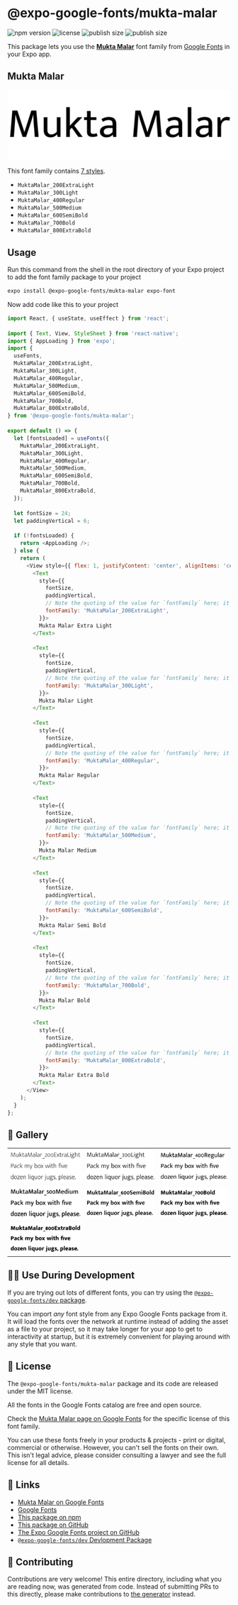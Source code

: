 # @expo-google-fonts/mukta-malar

![npm version](https://flat.badgen.net/npm/v/@expo-google-fonts/mukta-malar)
![license](https://flat.badgen.net/github/license/expo/google-fonts)
![publish size](https://flat.badgen.net/packagephobia/install/@expo-google-fonts/mukta-malar)
![publish size](https://flat.badgen.net/packagephobia/publish/@expo-google-fonts/mukta-malar)

This package lets you use the [**Mukta Malar**](https://fonts.google.com/specimen/Mukta+Malar) font family from [Google Fonts](https://fonts.google.com/) in your Expo app.

## Mukta Malar

![Mukta Malar](./font-family.png)

This font family contains [7 styles](#-gallery).

- `MuktaMalar_200ExtraLight`
- `MuktaMalar_300Light`
- `MuktaMalar_400Regular`
- `MuktaMalar_500Medium`
- `MuktaMalar_600SemiBold`
- `MuktaMalar_700Bold`
- `MuktaMalar_800ExtraBold`

## Usage

Run this command from the shell in the root directory of your Expo project to add the font family package to your project
```sh
expo install @expo-google-fonts/mukta-malar expo-font
```

Now add code like this to your project
```js
import React, { useState, useEffect } from 'react';

import { Text, View, StyleSheet } from 'react-native';
import { AppLoading } from 'expo';
import {
  useFonts,
  MuktaMalar_200ExtraLight,
  MuktaMalar_300Light,
  MuktaMalar_400Regular,
  MuktaMalar_500Medium,
  MuktaMalar_600SemiBold,
  MuktaMalar_700Bold,
  MuktaMalar_800ExtraBold,
} from '@expo-google-fonts/mukta-malar';

export default () => {
  let [fontsLoaded] = useFonts({
    MuktaMalar_200ExtraLight,
    MuktaMalar_300Light,
    MuktaMalar_400Regular,
    MuktaMalar_500Medium,
    MuktaMalar_600SemiBold,
    MuktaMalar_700Bold,
    MuktaMalar_800ExtraBold,
  });

  let fontSize = 24;
  let paddingVertical = 6;

  if (!fontsLoaded) {
    return <AppLoading />;
  } else {
    return (
      <View style={{ flex: 1, justifyContent: 'center', alignItems: 'center' }}>
        <Text
          style={{
            fontSize,
            paddingVertical,
            // Note the quoting of the value for `fontFamily` here; it expects a string!
            fontFamily: 'MuktaMalar_200ExtraLight',
          }}>
          Mukta Malar Extra Light
        </Text>

        <Text
          style={{
            fontSize,
            paddingVertical,
            // Note the quoting of the value for `fontFamily` here; it expects a string!
            fontFamily: 'MuktaMalar_300Light',
          }}>
          Mukta Malar Light
        </Text>

        <Text
          style={{
            fontSize,
            paddingVertical,
            // Note the quoting of the value for `fontFamily` here; it expects a string!
            fontFamily: 'MuktaMalar_400Regular',
          }}>
          Mukta Malar Regular
        </Text>

        <Text
          style={{
            fontSize,
            paddingVertical,
            // Note the quoting of the value for `fontFamily` here; it expects a string!
            fontFamily: 'MuktaMalar_500Medium',
          }}>
          Mukta Malar Medium
        </Text>

        <Text
          style={{
            fontSize,
            paddingVertical,
            // Note the quoting of the value for `fontFamily` here; it expects a string!
            fontFamily: 'MuktaMalar_600SemiBold',
          }}>
          Mukta Malar Semi Bold
        </Text>

        <Text
          style={{
            fontSize,
            paddingVertical,
            // Note the quoting of the value for `fontFamily` here; it expects a string!
            fontFamily: 'MuktaMalar_700Bold',
          }}>
          Mukta Malar Bold
        </Text>

        <Text
          style={{
            fontSize,
            paddingVertical,
            // Note the quoting of the value for `fontFamily` here; it expects a string!
            fontFamily: 'MuktaMalar_800ExtraBold',
          }}>
          Mukta Malar Extra Bold
        </Text>
      </View>
    );
  }
};

```

## 🔡 Gallery


||||
|-|-|-|
|![MuktaMalar_200ExtraLight](./MuktaMalar_200ExtraLight.ttf.png)|![MuktaMalar_300Light](./MuktaMalar_300Light.ttf.png)|![MuktaMalar_400Regular](./MuktaMalar_400Regular.ttf.png)||
|![MuktaMalar_500Medium](./MuktaMalar_500Medium.ttf.png)|![MuktaMalar_600SemiBold](./MuktaMalar_600SemiBold.ttf.png)|![MuktaMalar_700Bold](./MuktaMalar_700Bold.ttf.png)||
|![MuktaMalar_800ExtraBold](./MuktaMalar_800ExtraBold.ttf.png)||||


## 👩‍💻 Use During Development

If you are trying out lots of different fonts, you can try using the [`@expo-google-fonts/dev` package](https://github.com/expo/google-fonts/tree/master/font-packages/dev#readme).

You can import *any* font style from any Expo Google Fonts package from it. It will load the fonts
over the network at runtime instead of adding the asset as a file to your project, so it may take longer
for your app to get to interactivity at startup, but it is extremely convenient
for playing around with any style that you want.

## 📖 License

The `@expo-google-fonts/mukta-malar` package and its code are released under the MIT license.

All the fonts in the Google Fonts catalog are free and open source.

Check the [Mukta Malar page on Google Fonts](https://fonts.google.com/specimen/Mukta+Malar) for the specific license of this font family.

You can use these fonts freely in your products & projects - print or digital, commercial or otherwise. However, you can't sell the fonts on their own. This isn't legal advice, please consider consulting a lawyer and see the full license for all details.

## 🔗 Links

- [Mukta Malar on Google Fonts](https://fonts.google.com/specimen/Mukta+Malar)
- [Google Fonts](https://fonts.google.com/)
- [This package on npm](https://www.npmjs.com/package/@expo-google-fonts/mukta-malar)
- [This package on GitHub](https://github.com/expo/google-fonts/tree/master/font-packages/mukta-malar)
- [The Expo Google Fonts project on GitHub](https://github.com/expo/google-fonts)
- [`@expo-google-fonts/dev` Devlopment Package](https://github.com/expo/google-fonts/tree/master/font-packages/dev)

## 🤝 Contributing

Contributions are very welcome! This entire directory, including what you are reading now, was generated from code. Instead of submitting PRs to this directly, please make contributions to [the generator](https://github.com/expo/google-fonts/tree/master/packages/generator) instead.
